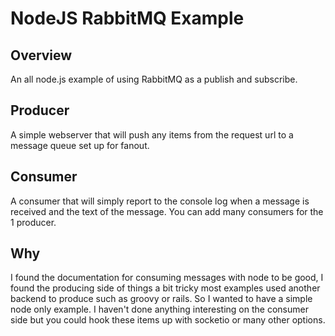 # NodeJS RabbitMQ Example #

## Overview ##
An all node.js example of using RabbitMQ as a publish and subscribe.

## Producer ##
A simple webserver that will push any items from the request url to a message queue set up for fanout.  

## Consumer ##
A consumer that will simply report to the console log when a message is received and the text of the message. You can add many consumers for the 1 producer. 

## Why ##
I found the documentation for consuming messages with node to be good, I found the producing side of things a bit tricky most examples used another backend to produce such as groovy or rails. So I wanted to have a simple node only example. I haven't done anything interesting on the consumer side but you could hook these items up with socketio or many other options.